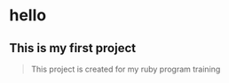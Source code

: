 hello
============================
This is my first project
----------------------------
>This project is created for my ruby program training
